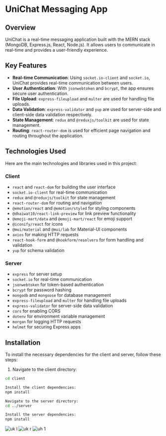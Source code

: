 # UniChat Messaging App

## Overview
UniChat is a real-time messaging application built with the MERN stack (MongoDB, Express.js, React, Node.js). It allows users to communicate in real-time and provides a user-friendly experience.

## Key Features
- **Real-time Communication**: Using `socket.io-client` and `socket.io`, UniChat provides real-time communication between users.
- **User Authentication**: With `jsonwebtoken` and `bcrypt`, the app ensures secure user authentication.
- **File Upload**: `express-fileupload` and `multer` are used for handling file uploads.
- **Data Validation**: `express-validator` and `yup` are used for server-side and client-side data validation respectively.
- **State Management**: `redux` and `@reduxjs/toolkit` are used for state management.
- **Routing**: `react-router-dom` is used for efficient page navigation and routing throughout the application.

## Technologies Used
Here are the main technologies and libraries used in this project:

### Client
- `react` and `react-dom` for building the user interface
- `socket.io-client` for real-time communication
- `redux` and `@reduxjs/toolkit` for state management
- `react-router-dom` for routing and navigation
- `@emotion/react` and `@emotion/styled` for styling components
- `@dhaiwat10/react-link-preview` for link preview functionality
- `@emoji-mart/data` and `@emoji-mart/react` for emoji support
- `@iconify/react` for icons
- `@mui/material` and `@mui/lab` for Material-UI components
- `axios` for making HTTP requests
- `react-hook-form` and `@hookform/resolvers` for form handling and validation
- `yup` for schema validation

### Server
- `express` for server setup
- `socket.io` for real-time communication
- `jsonwebtoken` for token-based authentication
- `bcrypt` for password hashing
- `mongodb` and `mongoose` for database management
- `express-fileupload` and `multer` for handling file uploads
- `express-validator` for server-side data validation
- `cors` for enabling CORS
- `dotenv` for environment variable management
- `morgan` for logging HTTP requests
- `helmet` for securing Express apps

## Installation
To install the necessary dependencies for the client and server, follow these steps:

1. Navigate to the client directory:
```bash
cd client

Install the client dependencies:
npm install

Navigate to the server directory:
cd ../server

Install the server dependencies:
npm install

```

![uk l](https://github.com/kamilawniczak/SkyCast/assets/113726168/74bfaab2-2b99-451b-9b6c-53ec68735559)
![uk r](https://github.com/kamilawniczak/SkyCast/assets/113726168/010bf25c-3717-4274-9333-eb4201b139f2)
![uh 1](https://github.com/kamilawniczak/SkyCast/assets/113726168/da3ca54f-8552-44d9-b31b-bc29c1e7ace0)
